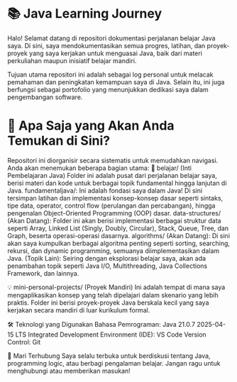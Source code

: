 

# 📚 Java Learning Journey
Halo! Selamat datang di repositori dokumentasi perjalanan belajar Java saya. Di sini, saya mendokumentasikan semua progres, latihan, dan proyek-proyek yang saya kerjakan untuk menguasai Java, baik dari materi perkuliahan maupun inisiatif belajar mandiri.

Tujuan utama repositori ini adalah sebagai log personal untuk melacak pemahaman dan peningkatan kemampuan saya di Java. Selain itu, ini juga berfungsi sebagai portofolio yang menunjukkan dedikasi saya dalam pengembangan software.

# 🚀 Apa Saja yang Akan Anda Temukan di Sini?
Repositori ini diorganisir secara sistematis untuk memudahkan navigasi. Anda akan menemukan beberapa bagian utama:
📖 belajar/ (Inti Pembelajaran Java)
Folder ini adalah pusat dari perjalanan belajar saya, berisi materi dan kode untuk berbagai topik fundamental hingga lanjutan di Java.
fundamentaljava/: Ini adalah fondasi saya dalam Java! Di sini tersimpan latihan dan implementasi konsep-konsep dasar seperti sintaks, tipe data, operator, control flow (perulangan dan percabangan), hingga pengenalan Object-Oriented Programming (OOP) dasar.
data-structures/ (Akan Datang): Folder ini akan berisi implementasi berbagai struktur data seperti Array, Linked List (Singly, Doubly, Circular), Stack, Queue, Tree, dan Graph, beserta operasi-operasi dasarnya.
algorithms/ (Akan Datang): Di sini akan saya kumpulkan berbagai algoritma penting seperti sorting, searching, rekursi, dan dynamic programming, semuanya diimplementasikan dalam Java.
(Topik Lain): Seiring dengan eksplorasi belajar saya, akan ada penambahan topik seperti Java I/O, Multithreading, Java Collections Framework, dan lainnya.

💡 mini-personal-projects/ (Proyek Mandiri)
Ini adalah tempat di mana saya mengaplikasikan konsep yang telah dipelajari dalam skenario yang lebih praktis. Folder ini berisi proyek-proyek Java berskala kecil yang saya kerjakan secara mandiri di luar kurikulum formal.


🛠️ Teknologi yang Digunakan
Bahasa Pemrograman: Java 21.0.7 2025-04-15 LTS
Integrated Development Environment (IDE):  VS Code
Version Control: Git

🤝 Mari Terhubung
Saya selalu terbuka untuk berdiskusi tentang Java, programming logic, atau berbagi pengalaman belajar. Jangan ragu untuk menghubungi atau memberikan masukan!

